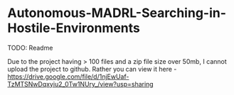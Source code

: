 # Autonomous-MADRL-Searching-in-Hostile-Environments

TODO: Readme

Due to the project having > 100 files and a zip file size over 50mb, I cannot upload the project to github. Rather you can view it here - https://drive.google.com/file/d/1njEwUaf-TzMTSNwDqxyiu2_0Tw1NUry_/view?usp=sharing
